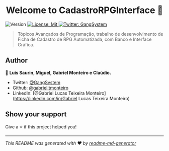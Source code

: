 <h1 align="center">Welcome to CadastroRPGInterface 👋</h1>
<p>
  <img alt="Version" src="https://img.shields.io/badge/version-1.0-blue.svg?cacheSeconds=2592000" />
  <a href="#" target="_blank">
    <img alt="License: Mit" src="https://img.shields.io/badge/License-Mit-yellow.svg" />
  </a>
  <a href="https://twitter.com/GangSystem" target="_blank">
    <img alt="Twitter: GangSystem" src="https://img.shields.io/twitter/follow/GangSystem.svg?style=social" />
  </a>
</p>

> Tópicos Avançados de Programação, trabalho de desenvolvimento de Ficha de Cadastro de RPG Automatizada, com Banco e Interface Gráfica.

## Author

👤 **Luis Saurin, Miguel, Gabriel Monteiro e Claúdio.**

* Twitter: [@GangSystem](https://twitter.com/GangSystem)
* Github: [@gabrielltmonteiro](https://github.com/gabrielltmonteiro)
* LinkedIn: [@Gabriel Lucas Teixeira Monteiro](https://linkedin.com/in/Gabriel Lucas Teixeira Monteiro)

## Show your support

Give a ⭐️ if this project helped you!

***
_This README was generated with ❤️ by [readme-md-generator](https://github.com/kefranabg/readme-md-generator)_
